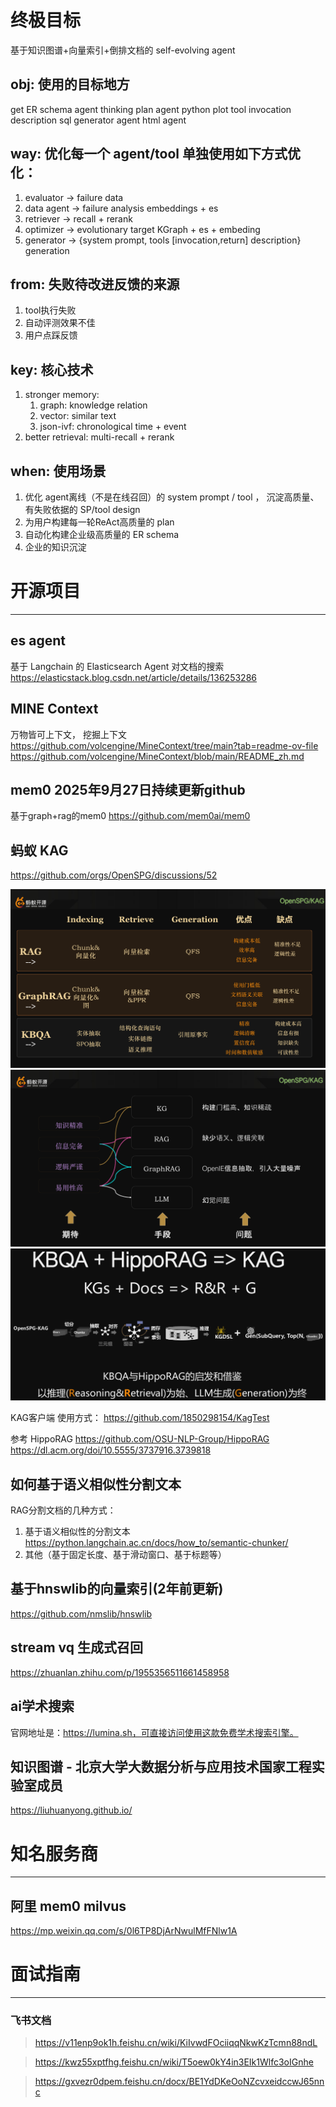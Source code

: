 # 终极目标
基于知识图谱+向量索引+倒排文档的 self-evolving agent

## obj: 使用的目标地方
get ER schema agent 
thinking plan agent
python plot tool invocation description
sql generator agent
html agent

## way: 优化每一个 agent/tool 单独使用如下方式优化：
1. evaluator -> failure data
2. data agent -> failure analysis embeddings + es
3. retriever -> recall + rerank 
4. optimizer -> evolutionary target KGraph + es + embeding
5. generator -> {system prompt, tools [invocation,return] description} generation

## from: 失败待改进反馈的来源
1. tool执行失败
2. 自动评测效果不佳
3. 用户点踩反馈

## key: 核心技术
1. stronger memory: 
   1. graph: knowledge relation
   2. vector: similar text
   3. json-ivf: chronological time + event
2. better retrieval:  multi-recall + rerank

## when: 使用场景
1. 优化 agent离线（不是在线召回）的 system prompt / tool ， 沉淀高质量、有失败依据的 SP/tool design 
2. 为用户构建每一轮ReAct高质量的 plan 
3. 自动化构建企业级高质量的 ER schema
4. 企业的知识沉淀



# 开源项目

---

## es agent
基于 Langchain 的 Elasticsearch Agent 对文档的搜索
https://elasticstack.blog.csdn.net/article/details/136253286

## MINE Context
万物皆可上下文， 挖掘上下文
https://github.com/volcengine/MineContext/tree/main?tab=readme-ov-file
https://github.com/volcengine/MineContext/blob/main/README_zh.md


## mem0 2025年9月27日持续更新github
基于graph+rag的mem0
https://github.com/mem0ai/mem0


## 蚂蚁 KAG
https://github.com/orgs/OpenSPG/discussions/52

![alt text](zfig/readme/image.png)
![alt text](zfig/readme/image-1.png)
![alt text](zfig/readme/image-2.png)

KAG客户端 使用方式：
https://github.com/1850298154/KagTest

参考 HippoRAG
https://github.com/OSU-NLP-Group/HippoRAG
https://dl.acm.org/doi/10.5555/3737916.3739818

## 如何基于语义相似性分割文本
RAG分割文档的几种方式：
1. 基于语义相似性的分割文本
https://python.langchain.ac.cn/docs/how_to/semantic-chunker/
2. 其他（基于固定长度、基于滑动窗口、基于标题等）


## 基于hnswlib的向量索引(2年前更新)
https://github.com/nmslib/hnswlib

## stream vq 生成式召回
https://zhuanlan.zhihu.com/p/1955356511661458958

## ai学术搜索
官网地址是：https://lumina.sh，可直接访问使用这款免费学术搜索引擎。

## 知识图谱 - 北京大学大数据分析与应用技术国家工程实验室成员
https://liuhuanyong.github.io/

# 知名服务商

---


## 阿里 mem0 milvus
https://mp.weixin.qq.com/s/0l6TP8DjArNwulMfFNlw1A


# 面试指南

---


### 飞书文档

> https://v11enp9ok1h.feishu.cn/wiki/KiIvwdFOciiqqNkwKzTcmn88ndL

> https://kwz55xptfhg.feishu.cn/wiki/T5oew0kY4in3EIk1Wlfc3oIGnhe

> https://gxvezr0dpem.feishu.cn/docx/BE1YdDKeOoNZcvxeidccwJ65nnc

